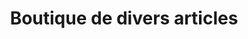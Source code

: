 ---
title: "Boutique de divers articles"
url: /nzerekore/boutique-de-divers-articles-5/
shop: commodité
---